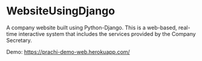 # WebsiteUsingDjango

A company website built using Python-Django. 
This is a web-based, real-time interactive system that includes the services provided by the Company Secretary.

Demo: https://prachi-demo-web.herokuapp.com/
